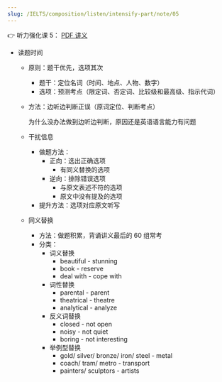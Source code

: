 ```yaml
---
slug: /IELTS/composition/listen/intensify-part/note/05
---
```


👉 听力强化课 5： [PDF 讲义](./听力强化5.pdf)



- 读题时间

  - 原则：题干优先，选项其次

    - 题干：定位名词（时间、地点、人物、数字）
    - 选项：预测考点（限定词、否定词、比较级和最高级、指示代词）
  - 方法：边听边判断正误（原词定位、判断考点）

    为什么没办法做到边听边判断，原因还是英语语言能力有问题

  - 干扰信息
    - 做题方法：
      - 正向：选出正确选项
        - 有同义替换的选项
      - 逆向：排除错误选项
        - 与原文表述不符的选项
        - 原文中没有提及的选项
    - 提升方法：选项对应原文听写
  - 同义替换
    - 方法：做题积累，背诵讲义最后的 60 组常考
    - 分类：
      - 词义替换
        - beautiful - stunning
        - book - reserve
        - deal with - cope with
      - 词性替换
        - parental - parent
        - theatrical - theatre
        - analytical - analyze
      - 反义词替换
        - closed - not open
        - noisy - not quiet
        - boring - not interesting
      - 举例型替换
        - gold/ silver/ bronze/ iron/ steel - metal
        - coach/ tram/ metro - transport
        - painters/ sculptors - artists

